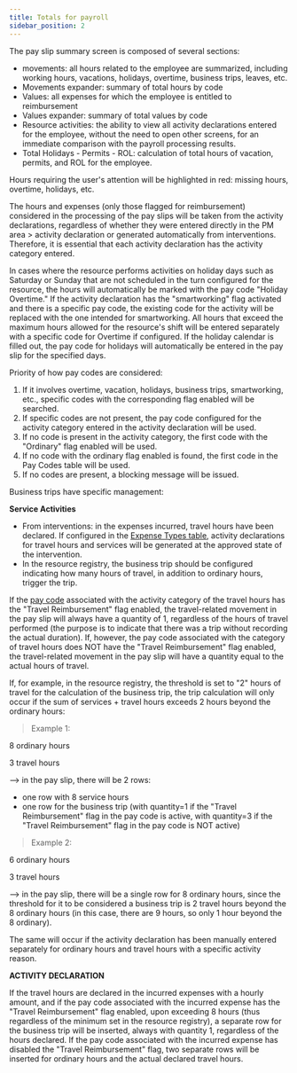 ```yaml
---
title: Totals for payroll
sidebar_position: 2
---
```


The pay slip summary screen is composed of several sections: 
- movements: all hours related to the employee are summarized, including working hours, vacations, holidays, overtime, business trips, leaves, etc.
- Movements expander: summary of total hours by code
- Values: all expenses for which the employee is entitled to reimbursement
- Values expander: summary of total values by code
- Resource activities: the ability to view all activity declarations entered for the employee, without the need to open other screens, for an immediate comparison with the payroll processing results. 
- Total Holidays - Permits - ROL: calculation of total hours of vacation, permits, and ROL for the employee.

Hours requiring the user's attention will be highlighted in red: missing hours, overtime, holidays, etc.

The hours and expenses (only those flagged for reimbursement) considered in the processing of the pay slips will be taken from the activity declarations, regardless of whether they were entered directly in the PM area > activity declaration or generated automatically from interventions. Therefore, it is essential that each activity declaration has the activity category entered.

In cases where the resource performs activities on holiday days such as Saturday or Sunday that are not scheduled in the turn configured for the resource, the hours will automatically be marked with the pay code "Holiday Overtime." 
If the activity declaration has the "smartworking" flag activated and there is a specific pay code, the existing code for the activity will be replaced with the one intended for smartworking. 
All hours that exceed the maximum hours allowed for the resource's shift will be entered separately with a specific code for Overtime if configured. 
If the holiday calendar is filled out, the pay code for holidays will automatically be entered in the pay slip for the specified days.

Priority of how pay codes are considered: 
1. If it involves overtime, vacation, holidays, business trips, smartworking, etc., specific codes with the corresponding flag enabled will be searched. 
2. If specific codes are not present, the pay code configured for the activity category entered in the activity declaration will be used.
3. If no code is present in the activity category, the first code with the "Ordinary" flag enabled will be used.
4. If no code with the ordinary flag enabled is found, the first code in the Pay Codes table will be used.
5. If no codes are present, a blocking message will be issued.

Business trips have specific management: 

**Service Activities**

- From interventions: in the expenses incurred, travel hours have been declared. If configured in the [Expense Types table](/docs/configurations/tables/general-settings/expenses-types), activity declarations for travel hours and services will be generated at the approved state of the intervention. 
- In the resource registry, the business trip should be configured indicating how many hours of travel, in addition to ordinary hours, trigger the trip.

If the [pay code](/docs/configurations/tables/employee/Payroll_codes) associated with the activity category of the travel hours has the "Travel Reimbursement" flag enabled, the travel-related movement in the pay slip will always have a quantity of 1, regardless of the hours of travel performed (the purpose is to indicate that there was a trip without recording the actual duration). 
If, however, the pay code associated with the category of travel hours does NOT have the "Travel Reimbursement" flag enabled, the travel-related movement in the pay slip will have a quantity equal to the actual hours of travel. 

If, for example, in the resource registry, the threshold is set to "2" hours of travel for the calculation of the business trip, the trip calculation will only occur if the sum of services + travel hours exceeds 2 hours beyond the ordinary hours:

> Example 1:

 8 ordinary hours

 3 travel hours

 --> in the pay slip, there will be 2 rows: 
 - one row with 8 service hours 
 - one row for the business trip (with quantity=1 if the "Travel Reimbursement" flag in the pay code is active, with quantity=3 if the "Travel Reimbursement" flag in the pay code is NOT active)
 
 > Example 2:

 6 ordinary hours

 3 travel hours

--> in the pay slip, there will be a single row for 8 ordinary hours, since the threshold for it to be considered a business trip is 2 travel hours beyond the 8 ordinary hours (in this case, there are 9 hours, so only 1 hour beyond the 8 ordinary).

The same will occur if the activity declaration has been manually entered separately for ordinary hours and travel hours with a specific activity reason.

**ACTIVITY DECLARATION**

If the travel hours are declared in the incurred expenses with a hourly amount, and if the pay code associated with the incurred expense has the "Travel Reimbursement" flag enabled, upon exceeding 8 hours (thus regardless of the minimum set in the resource registry), a separate row for the business trip will be inserted, always with quantity 1, regardless of the hours declared. 
If the pay code associated with the incurred expense has disabled the "Travel Reimbursement" flag, two separate rows will be inserted for ordinary hours and the actual declared travel hours.